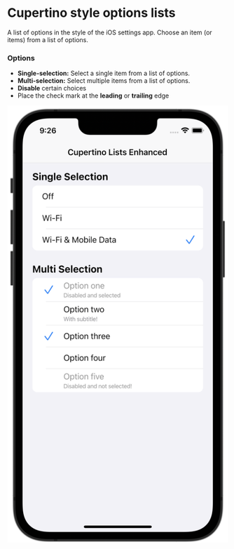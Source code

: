 # Cupertino style options lists

A list of options in the style of the iOS settings app. Choose an item (or items) from a list of options.

### Options
* **Single-selection:** Select a single item from a list of options.
* **Multi-selection:** Select multiple items from a list of options.
* **Disable** certain choices
* Place the check mark at the **leading** or **trailing** edge

![Example screenshot](https://raw.githubusercontent.com/NickPGibson/cupertino_lists_enhanced/main/misc/images/example.png)

